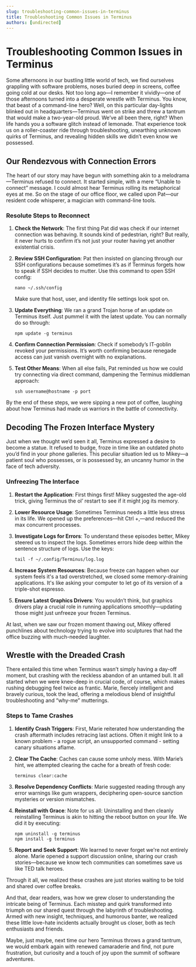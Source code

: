 ```yaml
---
slug: troubleshooting-common-issues-in-terminus
title: Troubleshooting Common Issues in Terminus
authors: [undirected]
---
```



# Troubleshooting Common Issues in Terminus

Some afternoons in our bustling little world of tech, we find ourselves grappling with software problems, noses buried deep in screens, coffee going cold at our desks. Not too long ago—I remember it vividly—one of those afternoons turned into a desperate wrestle with Terminus. You know, that beast of a command-line hero? Well, on this particular day-lights blinked out in headquarters—Terminus went on strike and threw a tantrum that would make a two-year-old proud. We’ve all been there, right? When life hands you a software glitch instead of lemonade. That experience took us on a roller-coaster ride through troubleshooting, unearthing unknown quirks of Terminus, and revealing hidden skills we didn’t even know we possessed.

## Our Rendezvous with Connection Errors

The heart of our story may have begun with something akin to a melodrama—Terminus refused to connect. It started simple, with a mere “Unable to connect” message. I could almost hear Terminus rolling its metaphorical eyes at me. So on the stage of our office floor, we called upon Pat—our resident code whisperer, a magician with command-line tools.

### Resolute Steps to Reconnect

1. **Check the Network**: The first thing Pat did was check if our internet connection was behaving. It sounds kind of pedestrian, right? But really, it never hurts to confirm it’s not just your router having yet another existential crisis.
   
2. **Review SSH Configuration**: Pat then insisted on glancing through our SSH configurations because sometimes it’s as if Terminus forgets how to speak if SSH decides to mutter. Use this command to open SSH config:
   
   ```shell
   nano ~/.ssh/config
   ```

   Make sure that host, user, and identity file settings look spot on.

3. **Update Everything**: We ran a grand Trojan horse of an update on Terminus itself. Just pummel it with the latest update. You can normally do so through:

   ```shell
   npm update -g terminus
   ```

4. **Confirm Connection Permission**: Check if somebody’s IT-goblin revoked your permissions. It’s worth confirming because renegade access can just vanish overnight with no explanations.

5. **Test Other Means**: When all else fails, Pat reminded us how we could try connecting via direct command, dampening the Terminus middleman approach:

   ```shell
   ssh username@hostname -p port
   ```

By the end of these steps, we were sipping a new pot of coffee, laughing about how Terminus had made us warriors in the battle of connectivity.

## Decoding The Frozen Interface Mystery

Just when we thought we’d seen it all, Terminus expressed a desire to become a statue. It refused to budge, froze in time like an outdated photo you’d find in your phone galleries. This peculiar situation led us to Mikey—a patient soul who possesses, or is possessed by, an uncanny humor in the face of tech adversity.

### Unfreezing The Interface

1. **Restart the Application**: First things first! Mikey suggested the age-old trick, giving Terminus the ol’ restart to see if it might jog its memory.

2. **Lower Resource Usage**: Sometimes Terminus needs a little less stress in its life. We opened up the preferences—hit Ctrl +,—and reduced the max concurrent processes.

3. **Investigate Logs for Errors**: To understand these episodes better, Mikey steered us to inspect the logs. Sometimes errors hide deep within the sentence structure of logs. Use the keys:

   ```shell
   tail -f ~/.config/Terminus/log.log
   ```

4. **Increase System Resources**: Because freeze can happen when our system feels it's a tad overstretched, we closed some memory-draining applications. It's like asking your computer to let go of its version of a triple-shot espresso.

5. **Ensure Latest Graphics Drivers**: You wouldn’t think, but graphics drivers play a crucial role in running applications smoothly—updating those might just unfreeze your frozen Terminus.

At last, when we saw our frozen moment thawing out, Mikey offered punchlines about technology trying to evolve into sculptures that had the office buzzing with much-needed laughter.

## Wrestle with the Dreaded Crash

There entailed this time when Terminus wasn’t simply having a day-off moment, but crashing with the reckless abandon of an untamed bull. It all started when we were knee-deep in crucial code, of course, which makes rushing debugging feel twice as frantic. Marie, fiercely intelligent and bravely curious, took the lead, offering a melodious blend of insightful troubleshooting and “why-me” mutterings.

### Steps to Tame Crashes

1. **Identify Crash Triggers**: First, Marie reiterated how understanding the crash aftermath includes retracing last actions. Often it might link to a known problem - a rogue script, an unsupported command - setting canary situations aflame.

2. **Clear The Cache**: Caches can cause some unholy mess. With Marie’s hint, we attempted clearing the cache for a breath of fresh code:

   ```shell
   terminus clear:cache
   ```

3. **Resolve Dependency Conflicts**: Marie suggested reading through any error warnings like gum wrappers, deciphering open-source sanction mysteries or version mismatches.

4. **Reinstall with Grace**: Note for us all: Uninstalling and then cleanly reinstalling Terminus is akin to hitting the reboot button on your life. We did it by executing:

   ```shell
   npm uninstall -g terminus
   npm install -g terminus
   ```

5. **Report and Seek Support**: We learned to never forget we're not entirely alone. Marie opened a support discussion online, sharing our crash stories—because we know tech communities can sometimes save us like TED talk heroes.

Through it all, we realized these crashes are just stories waiting to be told and shared over coffee breaks.

And that, dear readers, was how we grew closer to understanding the intricate being of Terminus. Each misstep and quirk transformed into triumph on our shared quest through the labyrinth of troubleshooting. Armed with new insight, techniques, and humorous banter, we realized these little love-hate incidents actually brought us closer, both as tech enthusiasts and friends.

Maybe, just maybe, next time our hero Terminus throws a grand tantrum, we would embark again with renewed camaraderie and find, not pure frustration, but curiosity and a touch of joy upon the summit of software adventures.
